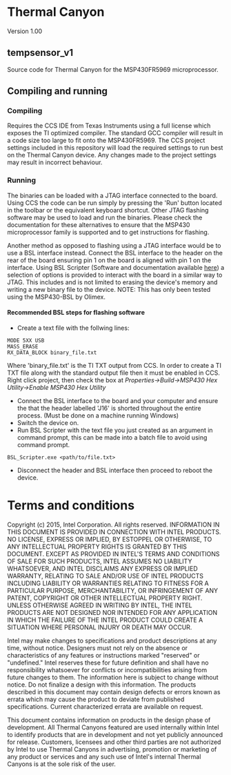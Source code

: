 # Thermal Canyon 

Version 1.00

## tempsensor_v1
Source code for Thermal Canyon for the MSP430FR5969 microprocessor.

## Compiling and running

### Compiling
Requires the CCS IDE from Texas Instruments using a full license which exposes the TI optimized compiler. The standard GCC compiler will result in a code size too large to fit onto the MSP430FR5969. The CCS project settings included in this repository will load the required settings to run best on the Thermal Canyon device. Any changes made to the project settings may result in incorrect behaviour.

### Running
The binaries can be loaded with a JTAG interface connected to the board. Using CCS the code can be run simply by pressing the 'Run' button located in the toolbar or the equivalent keyboard shortcut. Other JTAG flashing software may be used to load and run the binaries. Please check the documentation for these alternatives to ensure that the MSP430 microprocessor family is supported and to get instructions for flashing.

Another method as opposed to flashing using a JTAG interface would be to use a BSL interface instead. Connect the BSL interface to the header on the rear of the board ensuring pin 1 on the board is aligned with pin 1 on the interface. Using BSL Scripter (Software and documentation available [here](http://www.ti.com/tool/MSPBSL)) a selection of options is provided to interact with the board in a similar way to JTAG. This includes and is not limited to erasing the device's memory and writing a new binary file to the device. NOTE: This has only been tested using the MSP430-BSL by Olimex.

#### Recommended BSL steps for flashing software
* Create a text file with the follwing lines:
```
MODE 5XX USB
MASS_ERASE
RX_DATA_BLOCK binary_file.txt
```
Where 'binary_file.txt' is the TI TXT output from CCS. In order to create a TI TXT file along with the standard output file then it must be enabled in CCS. Right click project, then check the box at *Properties->Build->MSP430 Hex Utility->Enable MSP430 Hex Utility*
* Connect the BSL interface to the board and your computer and ensure the that the header labelled 'J16' is shorted throughout the entire process. (Must be done on a machine running Windows)
* Switch the device on.
* Run BSL Scripter with the text file you just created as an argument in command prompt, this can be made into a batch file to avoid using command prompt. 
```
BSL_Scripter.exe <path/to/file.txt>
```
* Disconnect the header and BSL interface then proceed to reboot the device.

# Terms and conditions 
Copyright (c) 2015, Intel Corporation. All rights reserved.
INFORMATION IN THIS DOCUMENT IS PROVIDED IN CONNECTION WITH INTEL PRODUCTS. NO LICENSE, EXPRESS OR IMPLIED,
BY ESTOPPEL OR OTHERWISE, TO ANY INTELLECTUAL PROPERTY RIGHTS IS GRANTED BY THIS DOCUMENT. EXCEPT AS PROVIDED
IN INTEL'S TERMS AND CONDITIONS OF SALE FOR SUCH PRODUCTS, INTEL ASSUMES NO LIABILITY WHATSOEVER, AND INTEL
DISCLAIMS ANY EXPRESS OR IMPLIED WARRANTY, RELATING TO SALE AND/OR USE OF INTEL PRODUCTS INCLUDING LIABILITY
OR WARRANTIES RELATING TO FITNESS FOR A PARTICULAR PURPOSE, MERCHANTABILITY, OR INFRINGEMENT OF ANY PATENT,
COPYRIGHT OR OTHER INTELLECTUAL PROPERTY RIGHT.
UNLESS OTHERWISE AGREED IN WRITING BY INTEL, THE INTEL PRODUCTS ARE NOT DESIGNED NOR INTENDED FOR ANY APPLICATION
IN WHICH THE FAILURE OF THE INTEL PRODUCT COULD CREATE A SITUATION WHERE PERSONAL INJURY OR DEATH MAY OCCUR.
 
Intel may make changes to specifications and product descriptions at any time, without notice.
Designers must not rely on the absence or characteristics of any features or instructions marked
"reserved" or "undefined." Intel reserves these for future definition and shall have no responsibility
whatsoever for conflicts or incompatibilities arising from future changes to them. The information here
is subject to change without notice. Do not finalize a design with this information.
The products described in this document may contain design defects or errors known as errata which may
cause the product to deviate from published specifications. Current characterized errata are available on request.
 
This document contains information on products in the design phase of development.
All Thermal Canyons featured are used internally within Intel to identify products
that are in development and not yet publicly announced for release.  Customers, licensees
and other third parties are not authorized by Intel to use Thermal Canyons in advertising,
promotion or marketing of any product or services and any such use of Intel's internal
Thermal Canyons is at the sole risk of the user.
